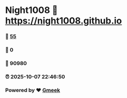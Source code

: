 # Night1008 :link: https://night1008.github.io 
### :page_facing_up: [55](https://night1008.github.io/tag.html) 
### :speech_balloon: 0 
### :hibiscus: 90980 
### :alarm_clock: 2025-10-07 22:46:50 
### Powered by :heart: [Gmeek](https://github.com/Meekdai/Gmeek)
